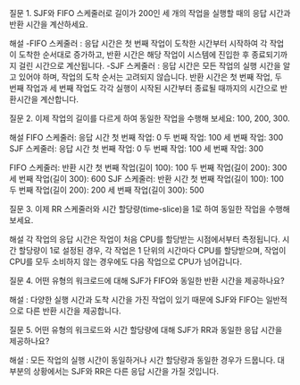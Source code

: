 질문 1. SJF와 FIFO 스케줄러로 길이가 200인 세 개의 작업을 실행할 때의 응답 시간과 반환 시간을 계산하세요.

해설 
-FIFO 스케줄러 : 응답 시간은 첫 번째 작업이 도착한 시간부터 시작하여 각 작업이 도착한 순서대로 증가하고, 반환 시간은 해당 작업이 시스템에 진입한 후 종료되기까지 걸린 시간으로 계산됩니다. 
-SJF 스케줄러 : 응답 시간은 모든 작업의 실행 시간을 알고 있어야 하며, 작업의 도착 순서는 고려되지 않습니다. 반환 시간은 첫 번째 작업, 두 번째 작업과 세 번째 작업도 각각 실행이 시작된 시간부터 종료될 때까지의 시간으로 반환시간을 계산합니다.



질문 2. 이제 작업의 길이를 다르게 하여 동일한 작업을 수행해 보세요: 100, 200, 300.

해설 
FIFO 스케줄러: 응답 시간
첫 번째 작업: 0
두 번째 작업: 100 
세 번째 작업: 300 
SJF 스케줄러: 응답 시간
첫 번째 작업: 0
두 번째 작업: 100 
세 번째 작업: 300 

FIFO 스케줄러: 반환 시간
첫 번째 작업(길이 100): 100
두 번째 작업(길이 200): 300
세 번째 작업(길이 300): 600
SJF 스케줄러: 반환 시간
첫 번째 작업(길이 100): 100
두 번째 작업(길이 200): 200
세 번째 작업(길이 300): 500



질문 3. 이제 RR 스케줄러와 시간 할당량(time-slice)을 1로 하여 동일한 작업을 수행해 보세요.

해설 
각 작업의 응답 시간은 작업이 처음 CPU를 할당받는 시점에서부터 측정됩니다. 
시간 할당량이 1로 설정된 경우, 각 작업은 1 단위의 시간마다 CPU를 할당받으며, 작업이 CPU를 모두 소비하지 않는 경우에도 다음 작업으로 CPU가 넘어갑니다.



질문 4. 어떤 유형의 워크로드에 대해 SJF가 FIFO와 동일한 반환 시간을 제공하나요?

해설 : 다양한 실행 시간과 도착 시간을 가진 작업이 있기 때문에 SJF와 FIFO는 일반적으로 다른 반환 시간을 제공합니다.



질문 5. 어떤 유형의 워크로드와 시간 할당량에 대해 SJF가 RR과 동일한 응답 시간을 제공하나요?

해설 : 모든 작업의 실행 시간이 동일하거나 시간 할당량과 동일한 경우가 드뭅니다. 대부분의 상황에서는 SJF와 RR은 다른 응답 시간을 가질 것입니다.
